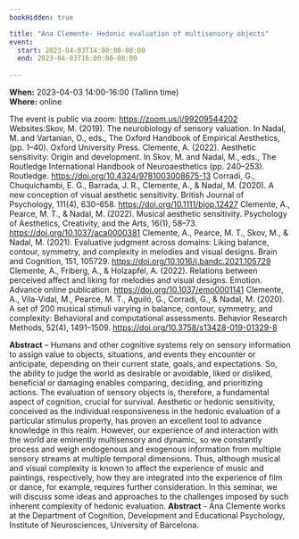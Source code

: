 ```yaml
---
bookHidden: true

title: "Ana Clemente- Hedonic evaluation of multisensory objects"
event:
  start: 2023-04-03T14:00:00-00:00
  end: 2023-04-03T16:00:00-00:00
  
---
```


**When:** 2023-04-03 14:00-16:00 (Tallinn time)   
**Where:** online 

The event is public via zoom: https://zoom.us/j/99209544202
Websites:Skov, M. (2019). The neurobiology of sensory valuation. In Nadal, M. and Vartanian, O., eds., The Oxford Handbook of Empirical Aesthetics, (pp. 1–40). Oxford University Press.
Clemente, A. (2022). Aesthetic sensitivity: Origin and development. In Skov, M. and Nadal, M., eds., The Routledge International Handbook of Neuroaesthetics (pp. 240–253). Routledge. https://doi.org/10.4324/9781003008675-13
Corradi, G., Chuquichambi, E. G., Barrada, J. R., Clemente, A., & Nadal, M. (2020). A new conception of visual aesthetic sensitivity. British Journal of Psychology, 111(4), 630–658. https://doi.org/10.1111/bjop.12427
Clemente, A., Pearce, M. T., & Nadal, M. (2022). Musical aesthetic sensitivity. Psychology of Aesthetics, Creativity, and the Arts, 16(1), 58–73. https://doi.org/10.1037/aca0000381
Clemente, A., Pearce, M. T., Skov, M., & Nadal, M. (2021). Evaluative judgment across domains: Liking balance, contour, symmetry, and complexity in melodies and visual designs. Brain and Cognition, 151, 105729. https://doi.org/10.1016/j.bandc.2021.105729
Clemente, A., Friberg, A., & Holzapfel, A. (2022). Relations between perceived affect and liking for melodies and visual designs. Emotion. Advance online publication. https://doi.org/10.1037/emo0001141
Clemente, A., Vila-Vidal, M., Pearce, M. T., Aguiló, G., Corradi, G., & Nadal, M. (2020). A set of 200 musical stimuli varying in balance, contour, symmetry, and complexity: Behavioral and computational assessments. Behavior Research Methods, 52(4), 1491–1509. https://doi.org/10.3758/s13428-019-01329-8



<!--more-->
**Abstract** – Humans and other cognitive systems rely on sensory information to assign value to objects, situations, and events they encounter or anticipate, depending on their current state, goals, and expectations. So, the ability to judge the world as desirable or avoidable, liked or disliked, beneficial or damaging enables comparing, deciding, and prioritizing actions. The evaluation of sensory objects is, therefore, a fundamental aspect of cognition, crucial for survival. Aesthetic or hedonic sensitivity, conceived as the individual responsiveness in the hedonic evaluation of a particular stimulus property, has proven an excellent tool to advance knowledge in this realm. However, our experience of and interaction with the world are eminently multisensory and dynamic, so we constantly process and weigh endogenous and exogenous information from multiple sensory streams at multiple temporal dimensions. Thus, although musical and visual complexity is known to affect the experience of music and paintings, respectively, how they are integrated into the experience of film or dance, for example, requires further consideration. In this seminar, we will discuss some ideas and approaches to the challenges imposed by such inherent complexity of hedonic evaluation.
**Abstract** - Ana Clemente works at the Department of Cognition, Development and Educational Psychology, Institute of Neurosciences, University of Barcelona.
